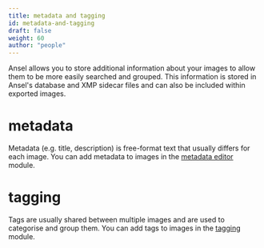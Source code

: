 ```yaml
---
title: metadata and tagging
id: metadata-and-tagging
draft: false
weight: 60
author: "people"
---
```


Ansel allows you to store additional information about your images to allow them to be more easily searched and grouped. This information is stored in Ansel's database and XMP sidecar files and can also be included within exported images.

# metadata

Metadata (e.g. title, description) is free-format text that usually differs for each image. You can add metadata to images in the [metadata editor](../../module-reference/utility-modules/shared/metadata-editor.md) module.

# tagging

Tags are usually shared between multiple images and are used to categorise and group them. You can add tags to images in the [tagging](../../module-reference/utility-modules/shared/tagging.md) module.
